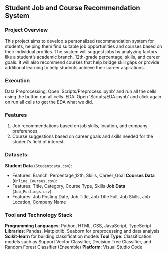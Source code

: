 ## **Student Job and Course Recommendation System**

### Project Overview
This project aims to develop a personalized recommendation system for students, helping them find suitable job opportunities and courses based on their individual profiles. The system will suggest jobs by analyzing factors like a student’s academic branch, 12th-grade percentage, skills, and career goals. It will also recommend courses that help bridge skill gaps or provide additional learning to help students achieve their career aspirations.

### Execution
Data Preprocessing: Open 'Scripts/Preprocess.ipynb' and run all the cells using the button run all cells.
EDA: Open 'Scripts/EDA.ipynb' and click again on run all cells to get the EDA what we did.

### Features
1. Job recommendations based on job skills, location, and company preferences.
2. Course suggestions based on career goals and skills needed for the student’s field of interest.

### Datasets:
**Student Data** (`Studentdata.csv`): 
  - Features: Branch, Percentage_12th, Skills, Career_Goal
**Courses Data** (`Online_Courses.csv`): 
  - Features: Title, Category, Course Type, Skills
**Job Data** (`Job_Postings.csv`): 
  - Features: Job Posting Date, Job Title, Job Title Full, Job Skills, Job Location, Company Name

### **Tool and Technology Stack**
**Programming Languages**: Python, HTML, CSS, JavaScript, TypeScript
**Libraries**: Pandas, Matplotlib, Seaborn for preprocessing and data analysis
**Scikit-learn** for building classification models
**Tool Type**: Classification models such as Support Vector Classifier, Decision Tree Classifier, and Random Forest Classifier (Ensemble)
**Platform**: Visual Studio Code

